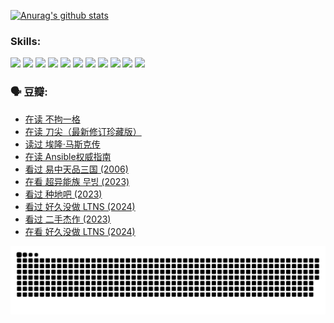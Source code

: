 
[![Anurag's github stats](https://github-readme-stats.vercel.app/api?username=w940853815)](https://github.com/anuraghazra/github-readme-stats)

### Skills:

<code><img height="32" src="https://cdn.jsdelivr.net/npm/simple-icons@v5/icons/python.svg"></code>
<code><img height="32" src="https://cdn.jsdelivr.net/npm/simple-icons@v5/icons/javascript.svg"></code>
<code><img height="32" src="https://cdn.jsdelivr.net/npm/simple-icons@v5/icons/django.svg"></code>
<code><img height="32" src="https://cdn.jsdelivr.net/npm/simple-icons@v5/icons/flask.svg"></code>
<code><img height="32" src="https://cdn.jsdelivr.net/npm/simple-icons@v5/icons/vuetify.svg"></code>
<code><img height="32" src="https://cdn.jsdelivr.net/npm/simple-icons@v5/icons/git.svg"></code>
<code><img height="32" src="https://cdn.jsdelivr.net/npm/simple-icons@v5/icons/docker.svg"></code>
<code><img height="32" src="https://cdn.jsdelivr.net/npm/simple-icons@v5/icons/postgresql.svg"></code>
<code><img height="32" src="https://cdn.jsdelivr.net/npm/simple-icons@v5/icons/elasticsearch.svg"></code>
<code><img height="32" src="https://cdn.jsdelivr.net/npm/simple-icons@v5/icons/macos.svg"></code>
<code><img height="32" src="https://cdn.jsdelivr.net/npm/simple-icons@v5/icons/linux.svg"></code>

### 🗣 豆瓣:

<!-- DOUBAN-ACTIVITIES:START -->
- [在读 不拘一格](https://www.douban.com/people/136069238/status/4541712161/?_i=10656101)
- [在读 刀尖（最新修订珍藏版）](https://www.douban.com/people/136069238/status/4541711339/?_i=10656101)
- [读过 埃隆·马斯克传](https://www.douban.com/people/136069238/status/4541710351/?_i=10656101)
- [在读 Ansible权威指南](https://www.douban.com/people/136069238/status/4539151450/?_i=10656101)
- [看过 易中天品三国‎ (2006)](https://www.douban.com/people/136069238/status/4529910812/?_i=10656101)
- [在看 超异能族 무빙‎ (2023)](https://www.douban.com/people/136069238/status/4527291077/?_i=10656101)
- [看过 种地吧‎ (2023)](https://www.douban.com/people/136069238/status/4527289637/?_i=10656101)
- [看过 好久没做 LTNS‎ (2024)](https://www.douban.com/people/136069238/status/4527289515/?_i=10656101)
- [看过 二手杰作‎ (2023)](https://www.douban.com/people/136069238/status/4522502716/?_i=10656101)
- [在看 好久没做 LTNS‎ (2024)](https://www.douban.com/people/136069238/status/4521969883/?_i=10656101)
<!-- DOUBAN-ACTIVITIES:END -->


![Snake animation](https://raw.githubusercontent.com/w940853815/w940853815/output/github-contribution-grid-snake.svg)

<!--
**w940853815/w940853815** is a ✨ _special_ ✨ repository because its `README.md` (this file) appears on your GitHub profile.

Here are some ideas to get you started:

- 🔭 I’m currently working on ...
- 🌱 I’m currently learning ...
- 👯 I’m looking to collaborate on ...
- 🤔 I’m looking for help with ...
- 💬 Ask me about ...
- 📫 How to reach me: ...
- 😄 Pronouns: ...
- ⚡ Fun fact: ...
-->
